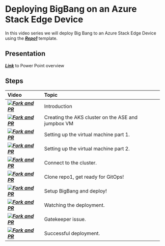 # Deploying BigBang on an Azure Stack Edge Device

In this video series we will deploy Big Bang to an Azure Stack Edge Device using the ***[Repo1](https://repo1.dso.mil/platform-one/big-bang/customers/template/)*** template.

## Presentation

***[Link](BigBang%20on%20ASE.pptx)*** to Power Point overview

## Steps

| Video | Topic
| :--------- | :---
| ***[![Fork and PR](https://img.youtube.com/vi/kNZG4U7gR58/1.jpg)](https://youtu.be/kNZG4U7gR58)*** | Introduction
| ***[![Fork and PR](https://img.youtube.com/vi/-mO1uEb_Wps/1.jpg)](https://youtu.be/-mO1uEb_Wps)*** | Creating the AKS cluster on the ASE and jumpbox VM
| ***[![Fork and PR](https://img.youtube.com/vi/1S9HA8b15f0/1.jpg)](https://youtu.be/1S9HA8b15f0)*** | Setting up the virtual machine part 1.
| ***[![Fork and PR](https://img.youtube.com/vi/K8WyvX_VyAA/1.jpg)](https://youtu.be/K8WyvX_VyAA)*** | Setting up the virtual machine part 2.
| ***[![Fork and PR](https://img.youtube.com/vi/UO8vyRhx_V4/1.jpg)](https://youtu.be/UO8vyRhx_V4)*** | Connect to the cluster.
| ***[![Fork and PR](https://img.youtube.com/vi/UUIm3jHX5_A/1.jpg)](https://youtu.be/UUIm3jHX5_A)*** | Clone repo1, get ready for GitOps!
| ***[![Fork and PR](https://img.youtube.com/vi/JvuZz8Ttznk/1.jpg)](https://youtu.be/JvuZz8Ttznk)*** | Setup BigBang and deploy!
| ***[![Fork and PR](https://img.youtube.com/vi/MPBkXFif-4o/1.jpg)](https://youtu.be/MPBkXFif-4o)*** | Watching the deployment.
| ***[![Fork and PR](https://img.youtube.com/vi/Xezpy7y_h3Y/1.jpg)](https://youtu.be/Xezpy7y_h3Y)*** | Gatekeeper issue.
| ***[![Fork and PR](https://img.youtube.com/vi/jigJ2QGlnlE/1.jpg)](https://youtu.be/jigJ2QGlnlE)*** | Successful deployment.













